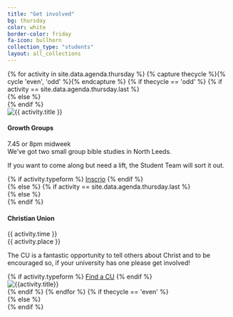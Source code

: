 ```yaml
---
title: "Get involved"
bg: thursday
color: white
border-color: friday
fa-icon: bullhorn
collection_type: "students"
layout: all_collections
---
```


<div class="section-lines section-top section-left"></div>
{% for activity in site.data.agenda.thursday %}
  {% capture thecycle %}{% cycle 'even', 'odd' %}{% endcapture %}
  {% if thecycle == 'odd' %}
  {% if activity == site.data.agenda.thursday.last %}
  <div class="activity section-left">
  {% else %}
  <div class="activity section-left section-bottom">
  {% endif %}
    <div class="row activity-info-wrapper valign-wrapper">
      <div class="col m3 activity-img valign">
        <img  src="img/{{ activity.image }}" alt="{{ activity.title }}">
      </div>
      <div class="col m9 activity-info">
        <h4 class="activity-title">Growth Groups</h4>
        <div class="col s12 activity-time">
          <i class="fa fa-clock-o"></i> <span> 7.45 or 8pm midweek </span>
        </div>
        <div class="col s12 activity-place">
          <i class="fa fa-map-marker"></i> <span> We’ve got two small group bible studies in North Leeds. </span>
        </div>
        <p class="col m12 activity-desc"> If you want to come along but need a lift, the Student Team will sort it out. </p>
        {% if activity.typeform %}
        <a class="waves-effect waves-light btn bg-{{ page.border-color }}" href="{{ activity.typeform }}" target="blank">Inscrio</a>
        {% endif %}
      </div>
    </div>
  </div>
  {% else %}
  {% if activity == site.data.agenda.thursday.last %}
  <div class="activity section-right">
  {% else %}
  <div class="activity section-right section-bottom">
  {% endif %}
    <div class="row activity-info-wrapper valign-wrapper">
      <div class="col m9 activity-info">
        <h4 class="activity-title"> Christian Union </h4>
        <div class="col s12 activity-time">
          <i class="fa fa-clock-o"></i> <span> {{ activity.time }} </span>
        </div>
        <div class="col s12 activity-place">
          <i class="fa fa-map-marker"></i> <span> {{ activity.place }} </span>
        </div>
        <p class="col m12 activity-desc"> The CU is a fantastic opportunity to tell others about Christ and to be encouraged so, if your university has one please get involved! </p>
        {% if activity.typeform %}
        <a class="waves-effect waves-light btn bg-{{ page.border-color }}" href="https://www.uccf.org.uk/search?q=leeds" target="blank">Find a CU</a>
        {% endif %}
      </div>
      <div class="col m3 activity-img valign">
        <img  src="img/{{ activity.image }}" alt="{{activity.title}}">
      </div>
    </div>
  </div>
  {% endif %}
{% endfor %}
{% if thecycle == 'even' %}
<div class="section-lines section-bottom section-left"></div>
  {% else %}
<div class="section-lines section-bottom section-right"></div>
{% endif %}

